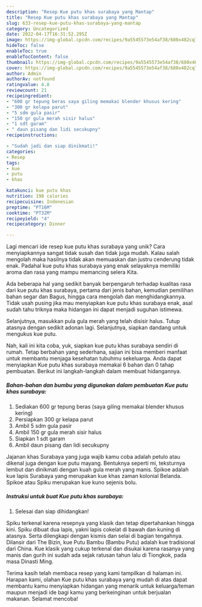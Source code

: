 ```yaml
---
description: "Resep Kue putu khas surabaya yang Mantap"
title: "Resep Kue putu khas surabaya yang Mantap"
slug: 633-resep-kue-putu-khas-surabaya-yang-mantap
category: Uncategorized
date: 2022-04-17T16:31:52.295Z
image: https://img-global.cpcdn.com/recipes/9a5545573e54af38/680x482cq70/kue-putu-khas-surabaya-foto-resep-utama.jpg
hideToc: false
enableToc: true
enableTocContent: false
thumbnail: https://img-global.cpcdn.com/recipes/9a5545573e54af38/680x482cq70/kue-putu-khas-surabaya-foto-resep-utama.jpg
cover: https://img-global.cpcdn.com/recipes/9a5545573e54af38/680x482cq70/kue-putu-khas-surabaya-foto-resep-utama.jpg
author: Admin
authorAv: notfound
ratingvalue: 4.8
reviewcount: 21
recipeingredient:
- "600 gr tepung beras saya giling memakai blender khusus kering"
- "300 gr kelapa parut"
- "5 sdm gula pasir"
- "150 gr gula merah sisir halus"
- "1 sdt garam"
- " daun pisang dan lidi secukupny"
recipeinstructions:

- "Sudah jadi dan siap dinikmati!"
categories:
- Resep
tags:
- kue
- putu
- khas

katakunci: kue putu khas 
nutrition: 198 calories
recipecuisine: Indonesian
preptime: "PT16M"
cooktime: "PT32M"
recipeyield: "4"
recipecategory: Dinner

---
```





Lagi mencari ide resep kue putu khas surabaya yang unik? Cara menyiapkannya sangat tidak susah dan tidak juga mudah. Kalau salah mengolah maka hasilnya tidak akan memuaskan dan justru cenderung tidak enak. Padahal kue putu khas surabaya yang enak selayaknya memiliki aroma dan rasa yang mampu memancing selera Kita.





Ada beberapa hal yang sedikit banyak berpengaruh terhadap kualitas rasa dari kue putu khas surabaya, pertama dari jenis bahan, kemudian pemilihan bahan segar dan Bagus, hingga cara mengolah dan menghidangkannya. Tidak usah pusing jika mau menyiapkan kue putu khas surabaya enak,      asal sudah tahu triknya maka hidangan ini dapat menjadi suguhan istimewa.














Selanjutnya, masukkan pula gula merah yang telah disisir halus. Tutup atasnya dengan sedikit adonan lagi. Selanjutnya, siapkan dandang untuk mengukus kue putu.






Nah, kali ini kita coba, yuk, siapkan kue putu khas surabaya sendiri di rumah. Tetap berbahan yang sederhana, sajian ini bisa memberi manfaat untuk membantu menjaga kesehatan tubuhmu sekeluarga. Anda dapat menyiapkan Kue putu khas surabaya memakai 6 bahan dan 0 tahap pembuatan. Berikut ini langkah-langkah dalam membuat hidangannya.

<!--inarticleads1-->

##### Bahan-bahan dan bumbu yang digunakan dalam pembuatan Kue putu khas surabaya:

1. Sediakan 600 gr tepung beras (saya giling memakai blender khusus kering)
1. Persiapkan 300 gr kelapa parut
1. Ambil 5 sdm gula pasir
1. Ambil 150 gr gula merah sisir halus
1. Siapkan 1 sdt garam
1. Ambil  daun pisang dan lidi secukupny


Jajanan khas Surabaya yang juga wajib kamu coba adalah petulo atau dikenal juga dengan kue putu mayang. Bentuknya seperti mi, teksturnya lembut dan dinikmati dengan kuah gula merah yang manis. Spikoe adalah kue lapis Surabaya yang merupakan kue khas zaman kolonial Belanda. Spikoe atau Spiku merupakan kue kuno sejenis bolu. 

<!--inarticleads2-->

##### Instruksi untuk buat Kue putu khas surabaya:


1. Selesai dan siap dihidangkan!

Spiku terkenal karena resepnya yang klasik dan tetap dipertahankan hingga kini. Spiku dibuat dua lapis, yakni lapis cokelat di bawah dan kuning di atasnya. Serta dilengkapi dengan kismis dan selai di bagian tengahnya. Dilansir dari The Bizin, kue Putu Bambu (Bambu Putu) adalah kue tradisional dari China. Kue klasik yang cukup terkenal dan disukai karena rasanya yang manis dan gurih ini sudah ada sejak ratusan tahun lalu di Tiongkok, pada masa Dinasti Ming. 

Terima kasih telah membaca resep yang kami tampilkan di halaman ini. Harapan kami, olahan Kue putu khas surabaya yang mudah di atas dapat membantu kamu menyiapkan hidangan yang menarik untuk keluarga/teman maupun menjadi ide bagi kamu yang berkeinginan untuk berjualan makanan. Selamat mencoba!

